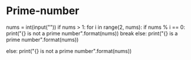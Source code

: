 # Prime-number

nums = int(input(""))
if nums > 1:
    for i in range(2, nums):
        if nums % i == 0:
           print("{} is not a prime number".format(nums))
           break
    else:
        print("{} is a prime number".format(nums))
        
else:
    print("{} is not a prime number".format(nums))
